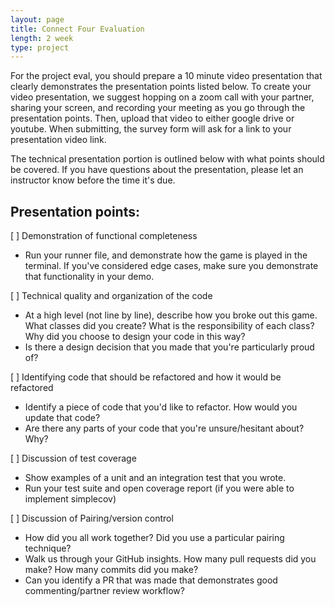 ```yaml
---
layout: page
title: Connect Four Evaluation
length: 2 week 
type: project
---
```


For the project eval, you should prepare a 10 minute video presentation that clearly demonstrates the presentation points listed below. To create your video presentation, we suggest hopping on a zoom call with your partner, sharing your screen, and recording your meeting as you go through the presentation points. Then, upload that video to either google drive or youtube. When submitting, the survey form will ask for a link to your presentation video link. 

The technical presentation portion is outlined below with what points should be covered. If you have questions about the presentation, please let an instructor know before the time it's due.



## Presentation points:

[ ] Demonstration of functional completeness 
 * Run your runner file, and demonstrate how the game is played in the terminal. If you've considered edge cases, make sure you demonstrate that functionality in your demo. 

[ ] Technical quality and organization of the code
 * At a high level (not line by line), describe how you broke out this game. What classes did you create? What is the responsibility of each class? Why did you choose to design your code in this way?
 * Is there a design decision that you made that you're particularly proud of? 

[ ] Identifying code that should be refactored and how it would be refactored
 * Identify a piece of code that you'd like to refactor. How would you update that code?
 * Are there any parts of your code that you're unsure/hesitant about? Why?

[ ] Discussion of test coverage 
 * Show examples of a unit and an integration test that you wrote. 
 * Run your test suite and open coverage report (if you were able to implement simplecov)

[ ] Discussion of Pairing/version control
 * How did you all work together? Did you use a particular pairing technique? 
 * Walk us through your GitHub insights. How many pull requests did you make? How many commits did you make?
 * Can you identify a PR that was made that demonstrates good commenting/partner review workflow?

